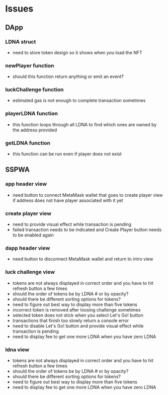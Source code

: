 # Issues


## DApp

### LDNA struct

- need to store token design so it shows when you load the NFT

### newPlayer function

- should this function return anything or emit an event?

### luckChallenge function

- estimated gas is not enough to complete transaction sometimes

### playerLDNA function

- this function loops through all LDNA to find which ones are owned by the address provided

### getLDNA function

- this function can be run even if player does not exist


## SSPWA

### app header view

- need button to connect MetaMask wallet that goes to create player view if address does not have player associated with it yet

### create player view

- need to provide visual effect while transaction is pending
- failed transaction needs to be indicated and Create Player button needs to be enabled again

### dapp header view

- need button to disconnect MetaMask wallet and return to intro view

### luck challenge view

- tokens are not always displayed in correct order and you have to hit refresh button a few times
- should the order of tokens be by LDNA # or by opacity?
- should there be different sorting options for tokens?
- need to figure out best way to display more than five tokens
- incorrect token is removed after loosing challenge sometimes
- selected token does not stick when you select Let's Go! button
- transactions that finish too slowly return a console error
- need to disable Let's Go! button and provide visual effect while transaction is pending
- need to display fee to get one more LDNA when you have zero LDNA

### ldna view

- tokens are not always displayed in correct order and you have to hit refresh button a few times
- should the order of tokens be by LDNA # or by opacity?
- should there be different sorting options for tokens?
- need to figure out best way to display more than five tokens
- need to display fee to get one more LDNA when you have zero LDNA
